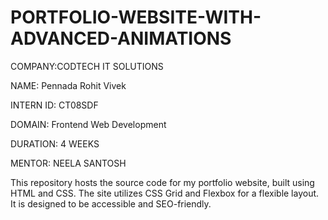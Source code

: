 # PORTFOLIO-WEBSITE-WITH-ADVANCED-ANIMATIONS

COMPANY:CODTECH IT SOLUTIONS

NAME: Pennada Rohit Vivek

INTERN ID: CT08SDF

DOMAIN: Frontend Web Development

DURATION: 4 WEEKS

MENTOR: NEELA SANTOSH

This repository hosts the source code for my portfolio website, built using HTML and CSS. The site utilizes CSS Grid and Flexbox for a flexible layout. It is designed to be accessible and SEO-friendly.
